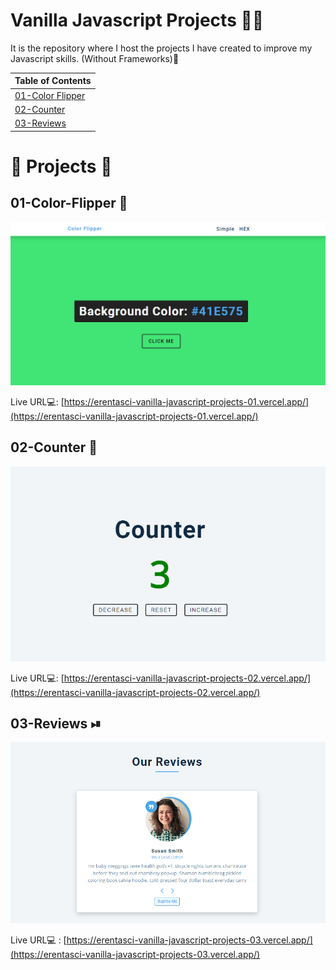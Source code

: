 # Vanilla Javascript Projects 🤩🥳 

It is the repository where I host the projects I have created to improve my Javascript skills. (Without Frameworks)👾


| Table of Contents                          |
| ------------------------------------------ |
| [01-Color Flipper](#01-color-flipper)      |
| [02-Counter](#02-counter)                  |
| [03-Reviews](#03-reviews)                  |



# 📌 Projects 📌 

## 01-Color-Flipper 🌈
![screenshot](./01-color-flipper/screenshot.png)

Live URL💻: [https://erentasci-vanilla-javascript-projects-01.vercel.app/](https://erentasci-vanilla-javascript-projects-01.vercel.app/)


## 02-Counter 🔧
![screenshot](./02-counter/img/screenshot.png)

Live URL💻: [https://erentasci-vanilla-javascript-projects-02.vercel.app/](https://erentasci-vanilla-javascript-projects-02.vercel.app/)


## 03-Reviews ⏯
![screenshot](./03-reviews/img/screenshot.png)

Live URL💻 : [https://erentasci-vanilla-javascript-projects-03.vercel.app/](https://erentasci-vanilla-javascript-projects-03.vercel.app/)
